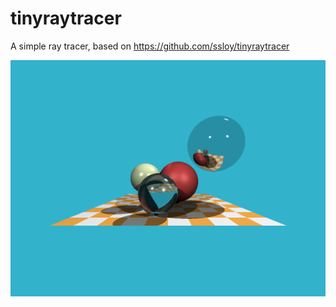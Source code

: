 # tinyraytracer
A simple ray tracer, based on https://github.com/ssloy/tinyraytracer

![](https://raw.githubusercontent.com/vessd/tinyraytracer/master/image.png)
